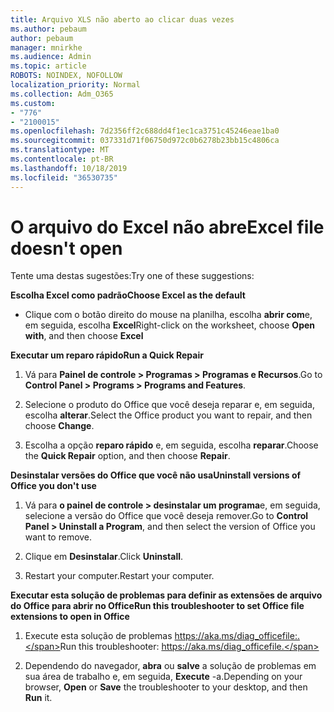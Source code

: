 ```yaml
---
title: Arquivo XLS não aberto ao clicar duas vezes
ms.author: pebaum
author: pebaum
manager: mnirkhe
ms.audience: Admin
ms.topic: article
ROBOTS: NOINDEX, NOFOLLOW
localization_priority: Normal
ms.collection: Adm_O365
ms.custom:
- "776"
- "2100015"
ms.openlocfilehash: 7d2356ff2c688dd4f1ec1ca3751c45246eae1ba0
ms.sourcegitcommit: 037331d71f06750d972c0b6278b23bb15c4806ca
ms.translationtype: MT
ms.contentlocale: pt-BR
ms.lasthandoff: 10/18/2019
ms.locfileid: "36530735"
---
```

# <a name="excel-file-doesnt-open"></a><span data-ttu-id="03d20-102">O arquivo do Excel não abre</span><span class="sxs-lookup"><span data-stu-id="03d20-102">Excel file doesn't open</span></span>

<span data-ttu-id="03d20-103">Tente uma destas sugestões:</span><span class="sxs-lookup"><span data-stu-id="03d20-103">Try one of these suggestions:</span></span>

<span data-ttu-id="03d20-104">**Escolha Excel como padrão**</span><span class="sxs-lookup"><span data-stu-id="03d20-104">**Choose Excel as the default**</span></span>

* <span data-ttu-id="03d20-105">Clique com o botão direito do mouse na planilha, escolha **abrir com**e, em seguida, escolha **Excel**</span><span class="sxs-lookup"><span data-stu-id="03d20-105">Right-click on the worksheet, choose **Open with**, and then choose **Excel**</span></span>

<span data-ttu-id="03d20-106">**Executar um reparo rápido**</span><span class="sxs-lookup"><span data-stu-id="03d20-106">**Run a Quick Repair**</span></span>

1. <span data-ttu-id="03d20-107">Vá para **Painel de controle > Programas > Programas e Recursos**.</span><span class="sxs-lookup"><span data-stu-id="03d20-107">Go to **Control Panel > Programs > Programs and Features**.</span></span>

2. <span data-ttu-id="03d20-108">Selecione o produto do Office que você deseja reparar e, em seguida, escolha **alterar**.</span><span class="sxs-lookup"><span data-stu-id="03d20-108">Select the Office product you want to repair, and then choose **Change**.</span></span>

3. <span data-ttu-id="03d20-109">Escolha a opção **reparo rápido** e, em seguida, escolha **reparar**.</span><span class="sxs-lookup"><span data-stu-id="03d20-109">Choose the **Quick Repair** option, and then choose **Repair**.</span></span>

<span data-ttu-id="03d20-110">**Desinstalar versões do Office que você não usa**</span><span class="sxs-lookup"><span data-stu-id="03d20-110">**Uninstall versions of Office you don't use**</span></span>

1. <span data-ttu-id="03d20-111">Vá para **o painel de controle > desinstalar um programa**e, em seguida, selecione a versão do Office que você deseja remover.</span><span class="sxs-lookup"><span data-stu-id="03d20-111">Go to **Control Panel > Uninstall a Program**, and then select the version of Office you want to remove.</span></span>

2. <span data-ttu-id="03d20-112">Clique em **Desinstalar**.</span><span class="sxs-lookup"><span data-stu-id="03d20-112">Click **Uninstall**.</span></span>

3. <span data-ttu-id="03d20-113">Restart your computer.</span><span class="sxs-lookup"><span data-stu-id="03d20-113">Restart your computer.</span></span>

<span data-ttu-id="03d20-114">**Executar esta solução de problemas para definir as extensões de arquivo do Office para abrir no Office**</span><span class="sxs-lookup"><span data-stu-id="03d20-114">**Run this troubleshooter to set Office file extensions to open in Office**</span></span>

1. <span data-ttu-id="03d20-115">Execute esta solução de problemas https://aka.ms/diag_officefile:.</span><span class="sxs-lookup"><span data-stu-id="03d20-115">Run this troubleshooter: https://aka.ms/diag_officefile.</span></span>

2. <span data-ttu-id="03d20-116">Dependendo do navegador, **abra** ou **salve** a solução de problemas em sua área de trabalho e, em seguida, **Execute** -a.</span><span class="sxs-lookup"><span data-stu-id="03d20-116">Depending on your browser, **Open** or **Save** the troubleshooter to your desktop, and then **Run** it.</span></span>
